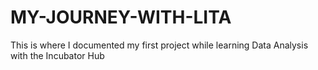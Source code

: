 # MY-JOURNEY-WITH-LITA
This is where I documented my first project while learning Data Analysis with the Incubator Hub

